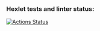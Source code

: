 ### Hexlet tests and linter status:
[![Actions Status](https://github.com/mazzdriver/python-project-49/workflows/hexlet-check/badge.svg)](https://github.com/mazzdriver/python-project-49/actions)